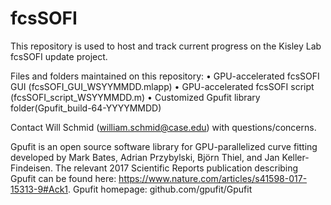 # fcsSOFI

This repository is used to host and track current progress on the Kisley Lab fcsSOFI update project. 

Files and folders maintained on this repository:
•	GPU-accelerated fcsSOFI GUI (fcsSOFI_GUI_WSYYMMDD.mlapp) 
•	GPU-accelerated fcsSOFI script (fcsSOFI_script_WSYYMMDD.m)
•	Customized Gpufit library folder(Gpufit_build-64-YYYYMMDD)

Contact Will Schmid (william.schmid@case.edu) with questions/concerns. 

Gpufit is an open source software library for GPU-parallelized curve fitting developed by Mark Bates, Adrian Przybylski, Björn Thiel, and Jan Keller-Findeisen. The relevant 2017 Scientific Reports publication describing Gpufit can be found here: https://www.nature.com/articles/s41598-017-15313-9#Ack1.
Gpufit homepage: github.com/gpufit/Gpufit
